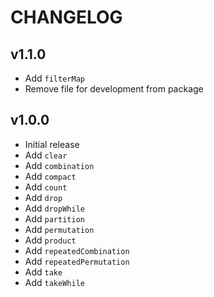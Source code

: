 # CHANGELOG

## v1.1.0

- Add `filterMap`
- Remove file for development from package

## v1.0.0

- Initial release
- Add `clear`
- Add `combination`
- Add `compact`
- Add `count`
- Add `drop`
- Add `dropWhile`
- Add `partition`
- Add `permutation`
- Add `product`
- Add `repeatedCombination`
- Add `repeatedPermutation`
- Add `take`
- Add `takeWhile`
